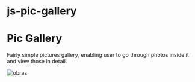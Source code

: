 # js-pic-gallery
<h1> Pic Gallery </h1>

Fairly simple pictures gallery, enabling user to go through photos inside it and view those in detail.

![obraz](https://user-images.githubusercontent.com/61024148/209480803-b53eccb4-de10-4756-a958-41a1dfa0d352.png)

